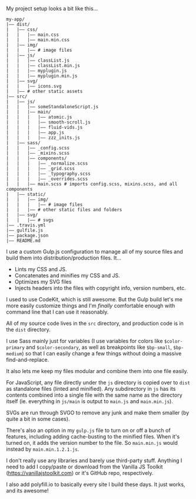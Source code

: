 My project setup looks a bit like this...

```
my-app/
|—— dist/
|   |—— css/
|   |   |—— main.css
|   |   |—— main.min.css
|   |—— img/
|   |   |—— # image files
|   |—— js/
|   |   |—— classList.js
|   |   |—— classList.min.js
|   |   |—— myplugin.js
|   |   |—— myplugin.min.js
|   |—— svg/
|   |   |—— icons.svg
|   |—— # other static assets
|—— src/
|   |—— js/
|   |   |—— someStandaloneScript.js
|   |   |—— main/
|   |   |   |—— atomic.js
|   |   |   |—— smooth-scroll.js
|   |   |   |—— fluid-vids.js
|   |   |   |—— app.js
|   |   |   |—— zzz_inits.js
|   |—— sass/
|   |   |—— _config.scss
|   |   |—— _mixins.scss
|   |   |—— components/
|   |   |   |—— _normalize.scss
|   |   |   |—— _grid.scss
|   |   |   |—— _typography.scss
|   |   |   |—— _overrides.scss
|   |   |—— main.scss # imports config.scss, mixins.scss, and all components
|   |—— static/
|   |	|—— img/
|   |   |	|—— # image files
|   |   |—— # other static files and folders
|   |—— svg/
|   |   |—— # svgs
|—— .travis.yml
|—— gulfile.js
|—— package.json
|—— README.md
```

I use a custom Gulp.js configuration to manage all of my source files and build them into distribution/production files. It...

- Lints my CSS and JS.
- Concatenates and minifies my CSS and JS.
- Optimizes my SVG files
- Injects headers into the files with copyright info, version numbers, etc.

I used to use CodeKit, which is still awesome. But the Gulp build let's me more easily customize things and I'm *finally* comfortable enough with command line that I can use it reasonably.

All of my source code lives in the `src` directory, and production code is in the `dist` directory.

I use Sass mainly just for variables (I use variables for colors like `$color-primary` and `$color-secondary`, as well as breakpoints like `$bp-small`, `$bp-medium`) so that I can easily change a few things without doing a massive find-and-replace.

It also lets me keep my files modular and combine them into one file easily.

For JavaScript, any file directly under the `js` directory is copied over to `dist` as standalone files (linted and minified). Any subdirectory in `js` has its contents combined into a single file with the same name as the directory itself (ie. everything in `js/main` is output to `main.js` and `main.min.js`).

SVGs are run through SVGO to remove any junk and make them smaller (by quite a bit in some cases).

There's also an option in my `gulp.js` file to turn on or off a bunch of features, including adding cache-busting to the minified files. When it's turned on, it adds the version number to the file. So `main.min.js` would instead by `main.min.1.2.1.js`.

I don't really use any libraries and barely use third-party stuff. Anything I need to add I copy/paste or download from the Vanilla JS Toolkit (https://vanillajstoolkit.com) or it's GitHub repo, respectively.

I also add polyfill.io to basically every site I build these days. It just works, and its awesome!